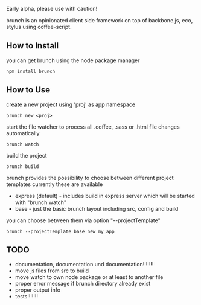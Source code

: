 Early alpha, please use with caution!

brunch is an opinionated client side framework on top of backbone.js, eco, stylus using coffee-script.

## How to Install

you can get brunch using the node package manager

    npm install brunch

## How to Use

create a new project using 'proj' as app namespace

    brunch new <proj>

start the file watcher to process all .coffee, .sass or .html file changes automatically

    brunch watch

build the project

    brunch build

brunch provides the possibility to choose between different project templates
currently these are available

* express (default) - includes build in express server which will be started with "brunch watch"
* base - just the basic brunch layout including src, config and build

you can choose between them via option "--projectTemplate"

    brunch --projectTemplate base new my_app

## TODO

* documentation, documentation und documentation!!!!!!!
* move js files from src to build
* move watch to own node package or at least to another file
* proper error message if brunch directory already exist
* proper output info
* tests!!!!!!!
